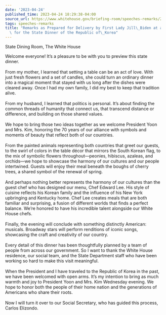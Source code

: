 ```yaml
---
date: '2023-04-24'
published_time: 2023-04-24 18:29:38-04:00
source_url: https://www.whitehouse.gov/briefing-room/speeches-remarks/2023/04/24/remarks-as-prepared-for-delivery-by-first-lady-jill-biden-at-a-media-preview-for-the-state-dinner-of-the-republic-of-korea/
tags: speeches-remarks
title: "Remarks as Prepared for Delivery by First Lady Jill\_Biden at a Media Preview\
  \ for the State Dinner of the Republic of\_Korea"
---
```

 
State Dining Room, The White House

Welcome everyone! It’s a pleasure to be with you to preview this state
dinner.  
   
From my mother, I learned that setting a table can be an act of love.
With just fresh flowers and a set of candles, she could turn an ordinary
dinner into a magical moment that stayed with us long after the dishes
were cleared away. Once I had my own family, I did my best to keep that
tradition alive.  
   
From my husband, I learned that politics is personal. It’s about finding
the common threads of humanity that connect us, that transcend distance
or difference, and building on those shared values.  
   
We hope to bring those two ideas together as we welcome President Yoon
and Mrs. Kim, honoring the 70 years of our alliance with symbols and
moments of beauty that reflect both of our countries.  
   
From the painted animals representing both countries that greet our
guests, to the swirl of colors in the table décor that mirrors the South
Korean flag, to the mix of symbolic flowers throughout—peonies,
hibiscus, azaleas, and orchids—we hope to showcase the harmony of our
cultures and our people intertwined. Guests will enjoy their meal
beneath the boughs of cherry trees, a shared symbol of the renewal of
spring.  
   
And perhaps nothing better represents the harmony of our cultures than
the guest chef who has designed our menu, Chef Edward Lee. His style of
cuisine reflects his Korean family and the influence of his New York
upbringing and Kentucky home. Chef Lee creates meals that are both
familiar and surprising, a fusion of different worlds that finds a
perfect balance. We’re honored to have his incredible talent alongside
our White House chefs.   
   
Finally, the evening will conclude with something distinctly American:
musicals. Broadway stars will perform renditions of iconic songs,
showcasing the craft and creativity of our country.  
   
Every detail of this dinner has been thoughtfully planned by a team of
people from across our government. So I want to thank the White House
residence, our social team, and the State Department staff who have been
working so hard to make this visit meaningful.  
   
When the President and I have traveled to the Republic of Korea in the
past, we have been welcomed with open arms. It’s my intention to bring
as much warmth and joy to President Yoon and Mrs. Kim Wednesday evening.
We hope to honor both the people of their home nation and the
generations of Americans who share their roots.   
   
Now I will turn it over to our Social Secretary, who has guided this
process, Carlos Elizondo.
